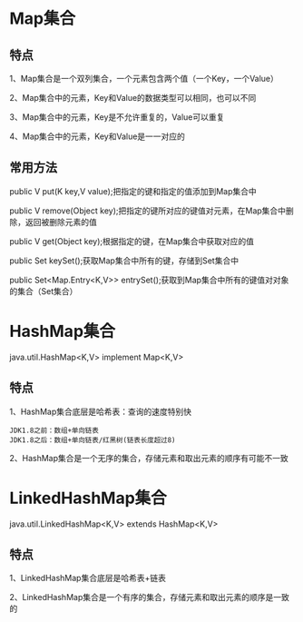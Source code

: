 # Map集合

## 特点
1、Map集合是一个双列集合，一个元素包含两个值（一个Key，一个Value）

2、Map集合中的元素，Key和Value的数据类型可以相同，也可以不同

3、Map集合中的元素，Key是不允许重复的，Value可以重复

4、Map集合中的元素，Key和Value是一一对应的

## 常用方法

public V put(K key,V value);把指定的键和指定的值添加到Map集合中

public V remove(Object key);把指定的键所对应的键值对元素，在Map集合中删除，返回被删除元素的值

public V get(Object key);根据指定的键，在Map集合中获取对应的值

public Set<K> keySet();获取Map集合中所有的键，存储到Set集合中

public Set<Map.Entry<K,V>> entrySet();获取到Map集合中所有的键值对对象的集合（Set集合）

# HashMap集合

java.util.HashMap<K,V> implement Map<K,V>

## 特点
1、HashMap集合底层是哈希表：查询的速度特别快
~~~
JDK1.8之前：数组+单向链表
JDK1.8之后：数组+单向链表/红黑树(链表长度超过8)
~~~
2、HashMap集合是一个无序的集合，存储元素和取出元素的顺序有可能不一致

# LinkedHashMap集合

java.util.LinkedHashMap<K,V> extends HashMap<K,V>

## 特点
1、LinkedHashMap集合底层是哈希表+链表

2、LinkedHashMap集合是一个有序的集合，存储元素和取出元素的顺序是一致的
